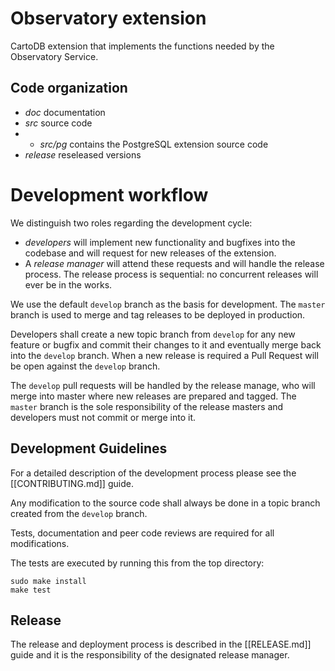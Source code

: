 # Observatory extension

CartoDB extension that implements the functions needed by the Observatory Service.

## Code organization

* *doc* documentation
* *src* source code
* - *src/pg* contains the PostgreSQL extension source code
* *release* reseleased versions

# Development workflow

We distinguish two roles regarding the development cycle:

* *developers* will implement new functionality and bugfixes into
  the codebase and will request for new releases of the extension.
* A *release manager* will attend these requests and will handle
  the release process. The release process is sequential:
  no concurrent releases will ever be in the works.

We use the default `develop` branch as the basis for development.
The `master` branch is used to merge and tag releases to be
deployed in production.

Developers shall create a new topic branch from `develop` for any new feature
or bugfix and commit their changes to it and eventually merge back into
the `develop` branch. When a new release is required a Pull Request
will be open against the `develop` branch.

The `develop` pull requests will be handled by the release manage,
who will merge into master where new releases are prepared and tagged.
The `master` branch is the sole responsibility of the release masters
and developers must not commit or merge into it.

## Development Guidelines

For a detailed description of the development process please see
the [[CONTRIBUTING.md]] guide.

Any modification to the source code
shall always be done in a topic branch created from the `develop` branch.

Tests, documentation and peer code reviews are required for all
modifications.

The tests are executed by running this from the top directory:
```
sudo make install
make test
```
## Release

The release and deployment process is described in the
[[RELEASE.md]] guide and it is the responsibility of the designated
release manager.
